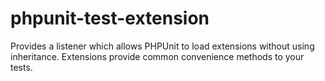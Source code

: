 phpunit-test-extension
======================

Provides a listener which allows PHPUnit to load extensions without using inheritance. Extensions provide common convenience methods to your tests. 
